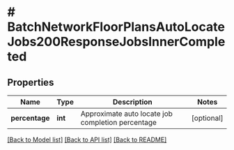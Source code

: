 # # BatchNetworkFloorPlansAutoLocateJobs200ResponseJobsInnerCompleted

## Properties

Name | Type | Description | Notes
------------ | ------------- | ------------- | -------------
**percentage** | **int** | Approximate auto locate job completion percentage | [optional]

[[Back to Model list]](../../README.md#models) [[Back to API list]](../../README.md#endpoints) [[Back to README]](../../README.md)
